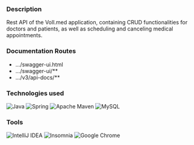 ### Description
Rest API of the Voll.med application, containing CRUD functionalities for doctors and patients, as well as scheduling and canceling medical appointments.

### Documentation Routes
- .../swagger-ui.html
- .../swagger-ui/**
- .../v3/api-docs/**

### Technologies used
![Java](https://img.shields.io/badge/java-%23ED8B00.svg?style=for-the-badge&logo=openjdk&logoColor=white)
![Spring](https://img.shields.io/badge/spring-%236DB33F.svg?style=for-the-badge&logo=spring&logoColor=white)
![Apache Maven](https://img.shields.io/badge/Apache%20Maven-C71A36?style=for-the-badge&logo=Apache%20Maven&logoColor=white)
![MySQL](https://img.shields.io/badge/mysql-4479A1.svg?style=for-the-badge&logo=mysql&logoColor=white)

### Tools
![IntelliJ IDEA](https://img.shields.io/badge/IntelliJIDEA-000000.svg?style=for-the-badge&logo=intellij-idea&logoColor=white)
![Insomnia](https://img.shields.io/badge/Insomnia-black?style=for-the-badge&logo=insomnia&logoColor=5849BE)
![Google Chrome](https://img.shields.io/badge/Google%20Chrome-4285F4?style=for-the-badge&logo=GoogleChrome&logoColor=white)
